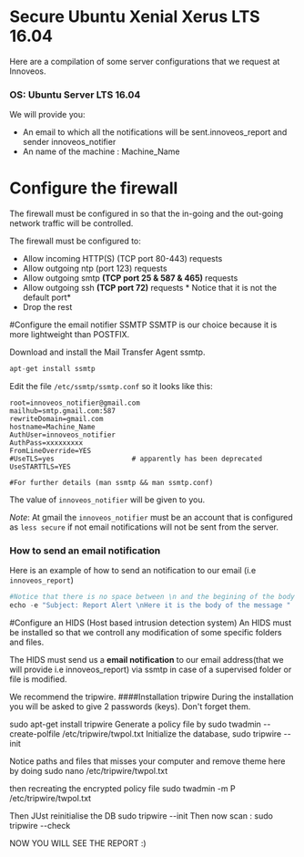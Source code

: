 # Secure Ubuntu Xenial Xerus LTS 16.04
Here are a compilation of some server configurations that we request at Innoveos.
### OS: Ubuntu Server LTS 16.04
We will provide you:
* An email to which all the notifications will be sent.innoveos_report and sender innoveos_notifier
* An name of the machine : Machine_Name

# Configure the firewall
The firewall must be configured in so that the in-going and the out-going network traffic will be controlled.

The firewall must be configured to:
* Allow incoming HTTP(S) (TCP port 80-443) requests
* Allow outgoing ntp (port 123) requests
* Allow outgoing smtp **(TCP port 25 & 587 & 465)** requests
* Allow outgoing ssh **(TCP port 72)** requests * Notice that it is not the default port*
* Drop the rest

#Configure the email notifier SSMTP
SSMTP is our choice because it is more lightweight than  POSTFIX.

Download and install the Mail Transfer Agent ssmtp.
```python
apt-get install ssmtp
```
Edit the file `/etc/ssmtp/ssmtp.conf` so it looks like this:
```ngnix
root=innoveos_notifier@gmail.com
mailhub=smtp.gmail.com:587
rewriteDomain=gmail.com
hostname=Machine_Name
AuthUser=innoveos_notifier
AuthPass=xxxxxxxxx
FromLineOverride=YES
#UseTLS=yes                   # apparently has been deprecated
UseSTARTTLS=YES

#For further details (man ssmtp && man ssmtp.conf)
```
The value of `innoveos_notifier` will be given to you.

*Note*: At gmail the `innoveos_notifier` must be an account that is configured as `less secure` if not email notifications will not be sent from the server.
### How to send an email notification
Here is an example of how to send an notification to our email (i.e `innoveos_report`)

```python
#Notice that there is no space between \n and the begining of the body
echo -e "Subject: Report Alert \nHere it is the body of the message " | ssmtp innoveos_report@gmail.com
```

#Configure an HIDS (Host based intrusion detection system)
An HIDS must be installed so that we controll any modification of some specific folders and files.

The HIDS must send us a **email notification** to our email address(that we will provide i.e innoveos_report) via ssmtp in case of a supervised folder or file is modified.

We recommend the tripwire.
####Installation tripwire
During the installation you will be asked to give 2 passwords (keys). Don't forget them.

sudo apt-get install tripwire 
 Generate a policy file by 
 sudo twadmin --create-polfile /etc/tripwire/twpol.txt
Initialize the database, 
sudo tripwire --init

Notice paths and files that misses your computer
and remove theme here by doing 
sudo nano /etc/tripwire/twpol.txt

then recreating the encrypted policy file
sudo twadmin -m P /etc/tripwire/twpol.txt

Then JUst reinitialise the DB 
sudo tripwire --init
Then now scan :
sudo tripwire --check

NOW YOU WILL SEE THE REPORT  :)






